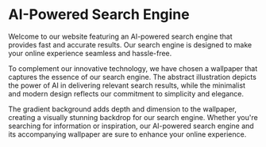<!--font:Poppins-->

# AI-Powered Search Engine

Welcome to our website featuring an AI-powered search engine that provides fast and accurate results. Our search engine is designed to make your online experience seamless and hassle-free.

To complement our innovative technology, we have chosen a wallpaper that captures the essence of our search engine. The abstract illustration depicts the power of AI in delivering relevant search results, while the minimalist and modern design reflects our commitment to simplicity and elegance.

The gradient background adds depth and dimension to the wallpaper, creating a visually stunning backdrop for our search engine. Whether you're searching for information or inspiration, our AI-powered search engine and its accompanying wallpaper are sure to enhance your online experience.

<!--

Write me markdown content of website with wallpaper:

"A wallpaper featuring an abstract illustration of an AI-powered search engine, with a minimalist and modern design, set against a gradient background."

The header of the page should not be copy of the text but rather a real content of the website which is using this wallpaper.


---


# AI-Powered Search Engine

Welcome to our website featuring an AI-powered search engine that provides fast and accurate results. Our search engine is designed to make your online experience seamless and hassle-free.

To complement our innovative technology, we have chosen a wallpaper that captures the essence of our search engine. The abstract illustration depicts the power of AI in delivering relevant search results, while the minimalist and modern design reflects our commitment to simplicity and elegance.

The gradient background adds depth and dimension to the wallpaper, creating a visually stunning backdrop for our search engine. Whether you're searching for information or inspiration, our AI-powered search engine and its accompanying wallpaper are sure to enhance your online experience.


---


Write me a Google font which is best fitting for the website.

Pick from the list:
- Poppins
- Lato
- Montserrat
- Barlow Condensed
- Playfair Display
- Inter
- Open Sans
- IBM Plex Sans
- Alegreya
- Futura
- Orbitron
- Roboto
- Exo 2
- Dancing Script
- Raleway
- Great Vibes
- Lobster


Write just the font name nothing else.


---


Poppins

-->

